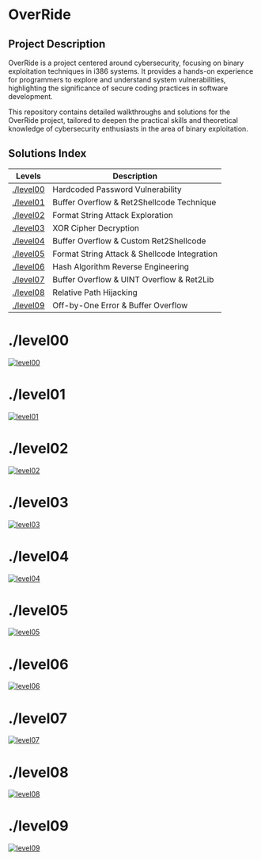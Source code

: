 # OverRide

## Project Description

OverRide is a project centered around cybersecurity, focusing on binary exploitation techniques in i386 systems. It provides a hands-on experience for programmers to explore and understand system vulnerabilities, highlighting the significance of secure coding practices in software development.

This repository contains detailed walkthroughs and solutions for the OverRide project, tailored to deepen the practical skills and theoretical knowledge of cybersecurity enthusiasts in the area of binary exploitation.

## Solutions Index

| Levels                | Description                                  |
| --------------------- | -------------------------------------------- |
| [./level00](#level00) | Hardcoded Password Vulnerability             |
| [./level01](#level01) | Buffer Overflow & Ret2Shellcode Technique    |
| [./level02](#level02) | Format String Attack Exploration             |
| [./level03](#level03) | XOR Cipher Decryption                        |
| [./level04](#level04) | Buffer Overflow & Custom Ret2Shellcode       |
| [./level05](#level05) | Format String Attack & Shellcode Integration |
| [./level06](#level06) | Hash Algorithm Reverse Engineering           |
| [./level07](#level07) | Buffer Overflow & UINT Overflow & Ret2Lib    |
| [./level08](#level08) | Relative Path Hijacking                      |
| [./level09](#level09) | Off-by-One Error & Buffer Overflow           |

# ./level00

[![level00](./level00/level00.jpg)](https://github.com/lorenzoedoardofrancesco/42Cursus/raw/main/OverRide/level00/walkthrough.pdf)

# ./level01

[![level01](./level01/level01.jpg)](https://github.com/lorenzoedoardofrancesco/42Cursus/raw/main/OverRide/level01/walkthrough.pdf)

# ./level02

[![level02](./level02/level02.jpg)](https://github.com/lorenzoedoardofrancesco/42Cursus/raw/main/OverRide/level02/walkthrough.pdf)

# ./level03

[![level03](./level03/level03.jpg)](https://github.com/lorenzoedoardofrancesco/42Cursus/raw/main/OverRide/level03/walkthrough.pdf)

# ./level04

[![level04](./level04/level04.jpg)](https://github.com/lorenzoedoardofrancesco/42Cursus/raw/main/OverRide/level04/walkthrough.pdf)

# ./level05

[![level05](./level05/level05.jpg)](https://github.com/lorenzoedoardofrancesco/42Cursus/raw/main/OverRide/level05/walkthrough.pdf)

# ./level06

[![level06](./level06/level06.jpg)](https://github.com/lorenzoedoardofrancesco/42Cursus/raw/main/OverRide/level06/walkthrough.pdf)

# ./level07

[![level07](./level07/level07.jpg)](https://github.com/lorenzoedoardofrancesco/42Cursus/raw/main/OverRide/level07/walkthrough.pdf)

# ./level08

[![level08](./level08/level08.jpg)](https://github.com/lorenzoedoardofrancesco/42Cursus/raw/main/OverRide/level08/walkthrough.pdf)

# ./level09

[![level09](./level09/level09.jpg)](https://github.com/lorenzoedoardofrancesco/42Cursus/raw/main/OverRide/level09/walkthrough.pdf)
